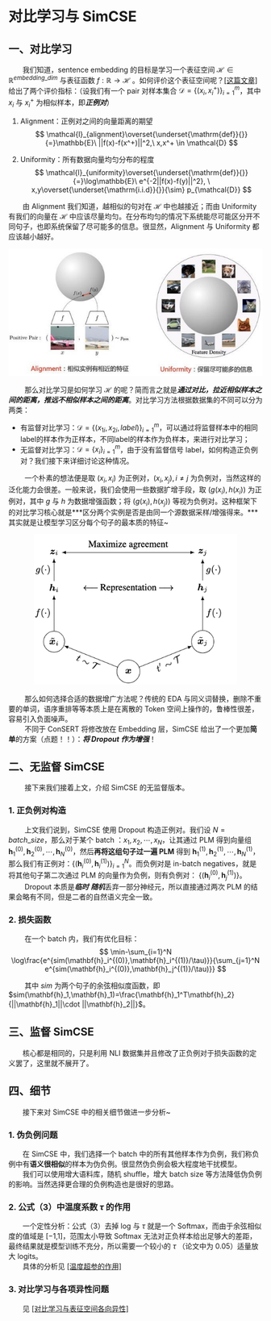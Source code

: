 # 对比学习与 SimCSE
## 一、对比学习
&emsp;&emsp;我们知道，sentence embedding 的目标是学习一个表征空间 $\mathcal{H}\in \mathbb{R}^{embedding\_ dim}$ 与表征函数 $f:\mathbb{R}\rightarrow \mathcal{H}$ 。如何评价这个表征空间呢？[[这篇文章]](https://arxiv.org/abs/2005.10242) 给出了两个评价指标：（设我们有一个 pair 对样本集合 $\mathcal{D}=\{(x_i,x_i^+)\}_{i=1}^{m}$，其中 $x_i$ 与 $x_i^+$ 为相似样本，即***正例对***）
1. Alignment：正例对之间的向量距离的期望  
$$
\mathcal{l}_{alignment}\overset{\underset{\mathrm{def}}{}}{=}\mathbb{E}\ ||f(x)-f(x^+)||^2,\ x,x^+ \in \mathcal{D}
$$

2. Uniformity：所有数据向量均匀分布的程度  
$$
\mathcal{l}_{uniformity}\overset{\underset{\mathrm{def}}{}}{=}\log\mathbb{E}\ e^{-2||f(x)-f(y)||^2}, \ x,y\overset{\underset{\mathrm{i.i.d}}{}}{\sim} p_{\mathcal{D}}
$$

&emsp;&emsp;由 Alignment 我们知道，越相似的句对在 $\mathcal{H}$ 中也越接近；而由 Uniformity 有我们的向量在 $\mathcal{H}$ 中应该尽量均匀。在分布均匀的情况下系统能尽可能区分开不同句子，也即系统保留了尽可能多的信息。很显然，Alignment 与 Uniformity 都应该越小越好。  

<center><img src='1.jpg' wigth='30%'/></center>

&emsp;&emsp; 那么对比学习是如何学习 $\mathcal{H}$ 的呢？简而言之就是***通过对比，拉近相似样本之间的距离，推远不相似样本之间的距离***。对比学习方法根据数据集的不同可以分为两类：
* 有监督对比学习：$\mathcal{D}=\{(x_{1i},x_{2i},label)\}_{i=1}^m$，可以通过将监督样本中的相同label的样本作为正样本，不同label的样本作为负样本，来进行对比学习；
* 无监督对比学习：$\mathcal{D}=\{x_i\}_{i=1}^m$，由于没有监督信号 label，如何构造正负例对？我们接下来详细讨论这种情况。

&emsp;&emsp; 一个朴素的想法便是取 $(x_i,x_i)$ 为正例对，$(x_i,x_j),i\neq j$ 为负例对，当然这样的泛化能力会很差。一般来说，我们会使用一些数据扩增手段，取 $(g(x_i),h(x_i))$ 为正例对，其中 $g$ 与 $h$ 为数据增强函数；将 $(g(x_i),h(x_j))$ 等视为负例对。这种框架下的对比学习核心就是***区分两个实例是否是由同一个源数据采样/增强得来。***其实就是让模型学习区分每个句子的最本质的特征~  
<center><img src="2.png"  style="zoom:100%;" width="80%"/></center>

&emsp;&emsp; 那么如何选择合适的数据增广方法呢？传统的 EDA 与同义词替换，删除不重要的单词，语序重排等等本质上是在离散的 Token 空间上操作的，鲁棒性很差，容易引入负面噪声。  
&emsp;&emsp; 不同于 ConSERT 将修改放在 Embedding 层，SimCSE 给出了一个更加**简单**的方案（点题！！）：***将 Dropout 作为增强***！  

## 二、无监督 SimCSE
&emsp;&emsp; 接下来我们接着上文，介绍 SimCSE 的无监督版本。  
### 1. 正负例对构造 
&emsp;&emsp; 上文我们说到，SimCSE 使用 Dropout 构造正例对。我们设 $N=batch\_ size$，那么对于某个 batch ：${x_1,x_2,\cdots,x_N}$，让其通过 PLM 得到向量组 $\mathbf{h}_1^{(0)},\mathbf{h}_2^{(0)},\cdots,\mathbf{h}_N^{(0)}$，然后**再将这组句子过一遍 PLM** 得到 $\mathbf{h}_1^{(1)},\mathbf{h}_2^{(1)},\cdots,\mathbf{h}_N^{(1)}$，那么我们有正例对：$\{(\mathbf{h}_i^{(0)},\mathbf{h}_i^{(1)})\}_{i=1}^N$。而负例对是 in-batch negatives，就是将其他句子第二次通过 PLM 的向量作为负例，则有负例对： $\{(\mathbf{h}_i^{(0)},\mathbf{h}_j^{(1)})\}$。   
&emsp;&emsp; Dropout 本质是***临时*** ***随机***丢弃一部分神经元，所以直接通过两次 PLM 的结果会略有不同，但是二者的自然语义完全一致。  

### 2. 损失函数
&emsp;&emsp; 在一个 batch 内，我们有优化目标：  
$$
\min-\sum_{i=1}^N \log\frac{e^{sim(\mathbf{h}_i^{(0)},\mathbf{h}_i^{(1)}/\tau)}}{\sum_{j=1}^N e^{sim(\mathbf{h}_i^{(0)},\mathbf{h}_j^{(1)}/\tau)}}
$$

&emsp;&emsp; 其中 $sim$ 为两个句子的余弦相似度函数，即 $sim(\mathbf{h}_1,\mathbf{h}_1)=\frac{\mathbf{h}_1^T\mathbf{h}_2}{||\mathbf{h}_1||\cdot ||\mathbf{h}_2||}$。

## 三、监督 SimCSE
&emsp;&emsp;核心都是相同的，只是利用 NLI 数据集并且修改了正负例对于损失函数的定义罢了，这里就不展开了。  


## 四、细节
&emsp;&emsp;接下来对 SimCSE 中的相关细节做进一步分析~  
### 1. 伪负例问题
&emsp;&emsp;在 SimCSE 中，我们选择一个 batch 中的所有其他样本作为负例，我们称负例中有**语义很相似**的样本为伪负例。很显然伪负例会极大程度地干扰模型。  
&emsp;&emsp;我们可以使用增大语料库，随机 shuffle，增大 batch size 等方法降低伪负例的影响。当然选择更合理的负例构造也是很好的思路。  

### 2. 公式（3）中温度系数 $\tau$ 的作用
&emsp;&emsp;一个定性分析：公式（3）去掉 log 与 $\tau$ 就是一个 Softmax，而由于余弦相似度的值域是 [−1,1]，范围太小导致 Softmax 无法对正负样本给出足够大的差距，最终结果就是模型训练不充分，所以需要一个较小的 $\tau$ （论文中为 0.05）适量放大 logits。  
&emsp;&emsp;具体的分析见 [[温度超参的作用]](https://github.com/HJHGJGHHG/NLPPapers/blob/main/%E6%96%87%E6%9C%AC%E8%A1%A8%E7%A4%BA%EF%BC%88Sentence%20Embedding%EF%BC%89/SimCSE/%E6%B8%A9%E5%BA%A6%E8%B6%85%E5%8F%82%E7%9A%84%E4%BD%9C%E7%94%A8.md)

### 3. 对比学习与各项异性问题
&emsp;&emsp;见 [[对比学习与表征空间各向异性]]()